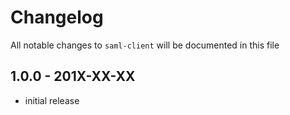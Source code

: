 # Changelog

All notable changes to `saml-client` will be documented in this file

## 1.0.0 - 201X-XX-XX

- initial release
